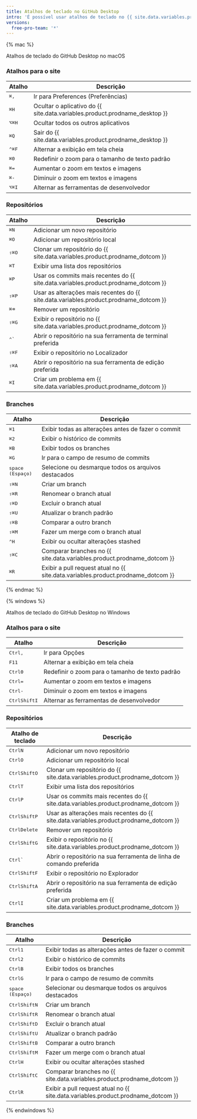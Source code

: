 ```yaml
---
title: Atalhos de teclado no GitHub Desktop
intro: 'É possível usar atalhos de teclado no {{ site.data.variables.product.prodname_desktop }}.'
versions:
  free-pro-team: '*'
---
```


{% mac %}

Atalhos de teclado do GitHub Desktop no macOS

### Atalhos para o site

| Atalho                               | Descrição                                                                  |
| ------------------------------------ | -------------------------------------------------------------------------- |
| <kbd>⌘</kbd><kbd>,</kbd>             | Ir para Preferences (Preferências)                                         |
| <kbd>⌘</kbd><kbd>H</kbd>             | Ocultar o aplicativo do {{ site.data.variables.product.prodname_desktop }} |
| <kbd>⌥</kbd><kbd>⌘</kbd><kbd>H</kbd> | Ocultar todos os outros aplicativos                                        |
| <kbd>⌘</kbd><kbd>Q</kbd>             | Sair do {{ site.data.variables.product.prodname_desktop }}                 |
| <kbd>⌃</kbd><kbd>⌘</kbd><kbd>F</kbd> | Alternar a exibição em tela cheia                                          |
| <kbd>⌘</kbd><kbd>0</kbd>             | Redefinir o zoom para o tamanho de texto padrão                            |
| <kbd>⌘</kbd><kbd>=</kbd>             | Aumentar o zoom em textos e imagens                                        |
| <kbd>⌘</kbd><kbd>-</kbd>             | Diminuir o zoom em textos e imagens                                        |
| <kbd>⌥</kbd><kbd>⌘</kbd><kbd>I</kbd> | Alternar as ferramentas de desenvolvedor                                   |

### Repositórios

| Atalho                               | Descrição                                                                             |
| ------------------------------------ | ------------------------------------------------------------------------------------- |
| <kbd>⌘</kbd><kbd>N</kbd>             | Adicionar um novo repositório                                                         |
| <kbd>⌘</kbd><kbd>O</kbd>             | Adicionar um repositório local                                                        |
| <kbd>⇧</kbd><kbd>⌘</kbd><kbd>O</kbd> | Clonar um repositório do {{ site.data.variables.product.prodname_dotcom }}            |
| <kbd>⌘</kbd><kbd>T</kbd>             | Exibir uma lista dos repositórios                                                     |
| <kbd>⌘</kbd><kbd>P</kbd>             | Usar os commits mais recentes do {{ site.data.variables.product.prodname_dotcom }}    |
| <kbd>⇧</kbd><kbd>⌘</kbd><kbd>P</kbd> | Usar as alterações mais recentes do {{ site.data.variables.product.prodname_dotcom }} |
| <kbd>⌘</kbd><kbd>⌫</kbd>             | Remover um repositório                                                                |
| <kbd>⇧</kbd><kbd>⌘</kbd><kbd>G</kbd> | Exibir o repositório no {{ site.data.variables.product.prodname_dotcom }}             |
| <kbd>⌃</kbd><kbd>&grave;</kbd>       | Abrir o repositório na sua ferramenta de terminal preferida                           |
| <kbd>⇧</kbd><kbd>⌘</kbd><kbd>F</kbd> | Exibir o repositório no Localizador                                                   |
| <kbd>⇧</kbd><kbd>⌘</kbd><kbd>A</kbd> | Abrir o repositório na sua ferramenta de edição preferida                             |
| <kbd>⌘</kbd><kbd>I</kbd>             | Criar um problema em {{ site.data.variables.product.prodname_dotcom }}                |

### Branches

| Atalho                               | Descrição                                                                        |
| ------------------------------------ | -------------------------------------------------------------------------------- |
| <kbd>⌘</kbd><kbd>1</kbd>             | Exibir todas as alterações antes de fazer o commit                               |
| <kbd>⌘</kbd><kbd>2</kbd>             | Exibir o histórico de commits                                                    |
| <kbd>⌘</kbd><kbd>B</kbd>             | Exibir todos os branches                                                         |
| <kbd>⌘</kbd><kbd>G</kbd>             | Ir para o campo de resumo de commits                                             |
| <kbd>space (Espaço)</kbd>            | Selecione ou desmarque todos os arquivos destacados                              |
| <kbd>⇧</kbd><kbd>⌘</kbd><kbd>N</kbd> | Criar um branch                                                                  |
| <kbd>⇧</kbd><kbd>⌘</kbd><kbd>R</kbd> | Renomear o branch atual                                                          |
| <kbd>⇧</kbd><kbd>⌘</kbd><kbd>D</kbd> | Excluir o branch atual                                                           |
| <kbd>⇧</kbd><kbd>⌘</kbd><kbd>U</kbd> | Atualizar o branch padrão                                                        |
| <kbd>⇧</kbd><kbd>⌘</kbd><kbd>B</kbd> | Comparar a outro branch                                                          |
| <kbd>⇧</kbd><kbd>⌘</kbd><kbd>M</kbd> | Fazer um merge com o branch atual                                                |
| <kbd>⌃</kbd><kbd>H</kbd>             | Exibir ou ocultar alterações stashed                                             |
| <kbd>⇧</kbd><kbd>⌘</kbd><kbd>C</kbd> | Comparar branches no {{ site.data.variables.product.prodname_dotcom }}           |
| <kbd>⌘</kbd><kbd>R</kbd>             | Exibir a pull request atual no {{ site.data.variables.product.prodname_dotcom }} |

{% endmac %}

{% windows %}

Atalhos de teclado do GitHub Desktop no Windows

### Atalhos para o site

| Atalho                                      | Descrição                                       |
| ------------------------------------------- | ----------------------------------------------- |
| <kbd>Ctrl</kbd><kbd>,</kbd>                 | Ir para Opções                                  |
| <kbd>F11</kbd>                              | Alternar a exibição em tela cheia               |
| <kbd>Ctrl</kbd><kbd>0</kbd>                 | Redefinir o zoom para o tamanho de texto padrão |
| <kbd>Ctrl</kbd><kbd>=</kbd>                 | Aumentar o zoom em textos e imagens             |
| <kbd>Ctrl</kbd><kbd>-</kbd>                 | Diminuir o zoom em textos e imagens             |
| <kbd>Ctrl</kbd><kbd>Shift</kbd><kbd>I</kbd> | Alternar as ferramentas de desenvolvedor        |

### Repositórios

| Atalho de teclado                           | Descrição                                                                             |
| ------------------------------------------- | ------------------------------------------------------------------------------------- |
| <kbd>Ctrl</kbd><kbd>N</kbd>                 | Adicionar um novo repositório                                                         |
| <kbd>Ctrl</kbd><kbd>O</kbd>                 | Adicionar um repositório local                                                        |
| <kbd>Ctrl</kbd><kbd>Shift</kbd><kbd>O</kbd> | Clonar um repositório do {{ site.data.variables.product.prodname_dotcom }}            |
| <kbd>Ctrl</kbd><kbd>T</kbd>                 | Exibir uma lista dos repositórios                                                     |
| <kbd>Ctrl</kbd><kbd>P</kbd>                 | Usar os commits mais recentes do {{ site.data.variables.product.prodname_dotcom }}    |
| <kbd>Ctrl</kbd><kbd>Shift</kbd><kbd>P</kbd> | Usar as alterações mais recentes do {{ site.data.variables.product.prodname_dotcom }} |
| <kbd>Ctrl</kbd><kbd>Delete</kbd>            | Remover um repositório                                                                |
| <kbd>Ctrl</kbd><kbd>Shift</kbd><kbd>G</kbd> | Exibir o repositório no {{ site.data.variables.product.prodname_dotcom }}             |
| <kbd>Ctrl</kbd><kbd>&grave;</kbd>           | Abrir o repositório na sua ferramenta de linha de comando preferida                   |
| <kbd>Ctrl</kbd><kbd>Shift</kbd><kbd>F</kbd> | Exibir o repositório no Explorador                                                    |
| <kbd>Ctrl</kbd><kbd>Shift</kbd><kbd>A</kbd> | Abrir o repositório na sua ferramenta de edição preferida                             |
| <kbd>Ctrl</kbd><kbd>I</kbd>                 | Criar um problema em {{ site.data.variables.product.prodname_dotcom }}                |

### Branches

| Atalho                                      | Descrição                                                                        |
| ------------------------------------------- | -------------------------------------------------------------------------------- |
| <kbd>Ctrl</kbd><kbd>1</kbd>                 | Exibir todas as alterações antes de fazer o commit                               |
| <kbd>Ctrl</kbd><kbd>2</kbd>                 | Exibir o histórico de commits                                                    |
| <kbd>Ctrl</kbd><kbd>B</kbd>                 | Exibir todos os branches                                                         |
| <kbd>Ctrl</kbd><kbd>G</kbd>                 | Ir para o campo de resumo de commits                                             |
| <kbd>space (Espaço)</kbd>                   | Selecionar ou desmarque todos os arquivos destacados                             |
| <kbd>Ctrl</kbd><kbd>Shift</kbd><kbd>N</kbd> | Criar um branch                                                                  |
| <kbd>Ctrl</kbd><kbd>Shift</kbd><kbd>R</kbd> | Renomear o branch atual                                                          |
| <kbd>Ctrl</kbd><kbd>Shift</kbd><kbd>D</kbd> | Excluir o branch atual                                                           |
| <kbd>Ctrl</kbd><kbd>Shift</kbd><kbd>U</kbd> | Atualizar o branch padrão                                                        |
| <kbd>Ctrl</kbd><kbd>Shift</kbd><kbd>B</kbd> | Comparar a outro branch                                                          |
| <kbd>Ctrl</kbd><kbd>Shift</kbd><kbd>M</kbd> | Fazer um merge com o branch atual                                                |
| <kbd>Ctrl</kbd><kbd>H</kbd>                 | Exibir ou ocultar alterações stashed                                             |
| <kbd>Ctrl</kbd><kbd>Shift</kbd><kbd>C</kbd> | Comparar branches no {{ site.data.variables.product.prodname_dotcom }}           |
| <kbd>Ctrl</kbd><kbd>R</kbd>                 | Exibir a pull request atual no {{ site.data.variables.product.prodname_dotcom }} |

{% endwindows %}
